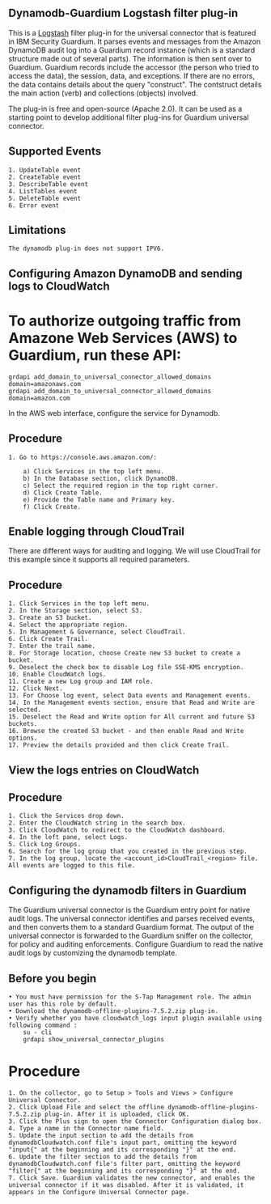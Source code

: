 ## Dynamodb-Guardium Logstash filter plug-in

This is a [Logstash](https://github.com/elastic/logstash) filter plug-in for the universal connector that is featured in IBM Security Guardium. It parses events and messages from the Amazon DynamoDB audit log into a Guardium record instance (which is a standard structure made out of several parts). The information is then sent over to Guardium. Guardium records include the accessor (the person who tried to access the data), the session, data, and exceptions. If there are no errors, the data contains details about the query "construct". The contstruct details the main action (verb) and collections (objects) involved. 

The plug-in is free and open-source (Apache 2.0). It can be used as a starting point to develop additional filter plug-ins for Guardium universal connector.

## Supported Events

    1. UpdateTable event
    2. CreateTable event
    3. DescribeTable event
    4. ListTables event
    5. DeleteTable event
    6. Error event

## Limitations

	The dynamodb plug-in does not support IPV6.


## Configuring Amazon DynamoDB and sending logs to CloudWatch

# To authorize outgoing traffic from Amazone Web Services (AWS) to Guardium, run these API:

	grdapi add_domain_to_universal_connector_allowed_domains domain=amazonaws.com
	grdapi add_domain_to_universal_connector_allowed_domains domain=amazon.com


In the AWS web interface, configure the service for Dynamodb.

## Procedure

	1. Go to https://console.aws.amazon.com/:

		a) Click Services in the top left menu.
		b) In the Database section, click DynamoDB.
		c) Select the required region in the top right corner.
		d) Click Create Table.
		e) Provide the Table name and Primary key.
		f) Click Create.

## Enable logging through CloudTrail

There are different ways for auditing and logging. We will use CloudTrail for this example since it supports all required parameters. 

## Procedure

    1. Click Services in the top left menu.
    2. In the Storage section, select S3.
    3. Create an S3 bucket.
    4. Select the appropriate region.
    5. In Management & Governance, select CloudTrail.
    6. Click Create Trail.
    7. Enter the trail name.
    8. For Storage location, choose Create new S3 bucket to create a bucket.
    9. Deselect the check box to disable Log file SSE-KMS encryption.
    10. Enable CloudWatch logs.
    11. Create a new Log group and IAM role.
    12. Click Next.
    13. For Choose log event, select Data events and Management events.
    14. In the Management events section, ensure that Read and Write are selected.
    15. Deselect the Read and Write option for All current and future S3 buckets.
    16. Browse the created S3 bucket - and then enable Read and Write options.
    17. Preview the details provided and then click Create Trail.


## View the logs entries on CloudWatch

## Procedure

	1. Click the Services drop down.
    2. Enter the CloudWatch string in the search box.
    3. Click CloudWatch to redirect to the CloudWatch dashboard.
    4. In the left pane, select Logs.
    5. Click Log Groups.
    6. Search for the log group that you created in the previous step.
    7. In the log group, locate the <account_id>CloudTrail_<region> file. All events are logged to this file.


## Configuring the dynamodb filters in Guardium

The Guardium universal connector is the Guardium entry point for native audit logs. The universal connector identifies and parses received events, and then converts them to a standard Guardium format. The output of the universal connector is forwarded to the Guardium sniffer on the collector, for policy and auditing enforcements. Configure Guardium to read the native audit logs by customizing the dynamodb template.

## Before you begin

	• You must have permission for the S-Tap Management role. The admin user has this role by default.
	• Download the dynamodb-offline-plugins-7.5.2.zip plug-in.
	• Verify whether you have cloudwatch_logs input plugin available using following command : 
		su - cli
		grdapi show_universal_connector_plugins

# Procedure

	1. On the collector, go to Setup > Tools and Views > Configure Universal Connector.
	2. Click Upload File and select the offline dynamodb-offline-plugins-7.5.2.zip plug-in. After it is uploaded, click OK.
	3. Click the Plus sign to open the Connector Configuration dialog box.
	4. Type a name in the Connector name field.
	5. Update the input section to add the details from dynamodbCloudwatch.conf file's input part, omitting the keyword "input{" at the beginning and its corresponding "}" at the end.
	6. Update the filter section to add the details from dynamodbCloudwatch.conf file's filter part, omitting the keyword "filter{" at the beginning and its corresponding "}" at the end.
	7. Click Save. Guardium validates the new connector, and enables the universal connector if it was disabled. After it is validated, it appears in the Configure Universal Connector page.
